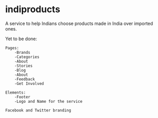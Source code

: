 indiproducts
============

A service to help Indians choose products made in India over imported ones.


Yet to be done:

	Pages:
		-Brands
		-Categories
		-About
		-Stories
		-Blog
		-About
		-Feedback
		-Get Involved

	Elements:
		-Footer
		-Logo and Name for the service

	Facebook and Twitter branding
